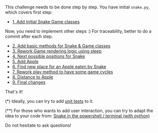 This challenge needs to be done step by step.
You have initial `snake.py`, which covers first step:
* [1, Add Initial Snake Game classes](https://github.com/mykytapavlov/python-beginner/issues/100)

Now, you need to implement other steps :) For traceability, better to do a commit after each step.

* [2. Add basic methods for Snake & Game classes](https://github.com/mykytapavlov/python-beginner/issues/101)
* [3. Rework Game rendering logic using sleep](https://github.com/mykytapavlov/python-beginner/issues/102)
* [4. Next possible positions for Snake](https://github.com/mykytapavlov/python-beginner/issues/103)
* [5. Add Apple](https://github.com/mykytapavlov/python-beginner/issues/107)
* [6. Find new place for an Apple eaten by Snake](https://github.com/mykytapavlov/python-beginner/issues/110)
* [7. Rework play method to have some game cycles](https://github.com/mykytapavlov/python-beginner/issues/111)
* [8. Distance to Apple](https://github.com/mykytapavlov/python-beginner/issues/113)
* [9. Final changes](https://github.com/mykytapavlov/python-beginner/issues/114)

That's it!

(*) Ideally, you can try to add [unit tests](https://www.youtube.com/watch?v=6tNS--WetLI) to it.

(**) For those who wants to add user interaction, you can try to adapt the idea to your code from:
[Snake in the powershell / terminal (with python)](https://www.youtube.com/watch?v=lAIawk2IVIM)

Do not hesitate to ask questions!
